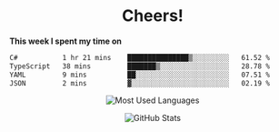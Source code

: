 <h1 align="center">Cheers!</h1>

**This week I spent my time on**
<!--START_SECTION:waka-->

```txt
C#           1 hr 21 mins    ███████████████▒░░░░░░░░░   61.52 %
TypeScript   38 mins         ███████▒░░░░░░░░░░░░░░░░░   28.78 %
YAML         9 mins          ██░░░░░░░░░░░░░░░░░░░░░░░   07.51 %
JSON         2 mins          ▓░░░░░░░░░░░░░░░░░░░░░░░░   02.19 %
```

<!--END_SECTION:waka-->

<p align="center"><img src="https://github-readme-stats.vercel.app/api/top-langs/?username=thnkrn&layout=compact&hide=html&theme=tokyonight" alt="Most Used Languages" /></p>

<p align="center"><img src="https://github-readme-stats.vercel.app/api?username=thnkrn&show_icons=true&count_private=true&theme=tokyonight&show=reviews&hide_rank=false&rank_icon=github" alt="GitHub Stats" /></p>

<!-- <p align="center"><a href="https://wakatime.com"><img src="https://wakatime.com/share/@thnkrn/40092326-d1bd-471b-89da-9a7c63939402.png" /></p>
 -->
